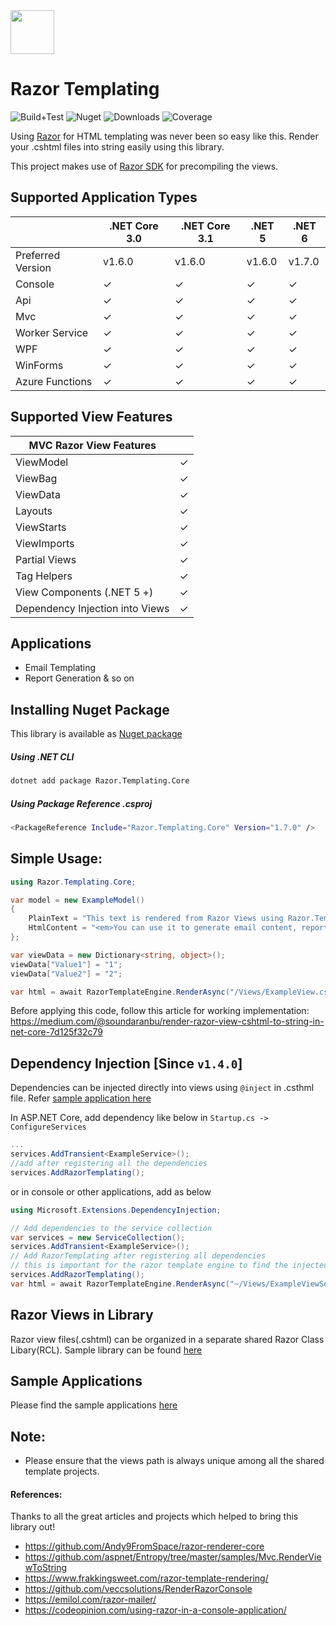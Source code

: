<img src="https://raw.githubusercontent.com/soundaranbu/RazorTemplating/master/src/Razor.Templating.Core/assets/icon.png" width="70" height="70" /> 

# Razor Templating 

![Build+Test](https://github.com/soundaranbu/RazorTemplating/workflows/Build+Test/badge.svg?branch=master) ![Nuget](https://img.shields.io/nuget/v/Razor.Templating.Core) ![Downloads](https://img.shields.io/nuget/dt/Razor.Templating.Core) 
![Coverage](https://raw.githubusercontent.com/soundaranbu/RazorTemplating/master/test/Razor.Templating.Core.Test/Reports/badge_shieldsio_linecoverage_green.svg)

Using [Razor](https://docs.microsoft.com/en-us/aspnet/core/mvc/views/razor?view=aspnetcore-3.1) for HTML templating was never been so easy like this. Render your .cshtml files into string easily using this library.

This project makes use of [Razor SDK](https://docs.microsoft.com/en-us/aspnet/core/razor-pages/sdk?view=aspnetcore-3.1) for precompiling the views.

## Supported Application Types

|                  | .NET Core 3.0 | .NET Core 3.1 | .NET 5  | .NET 6  |
|------------------|---------------|---------------|---------|---------|
| Preferred Version|   v1.6.0      |     v1.6.0    |  v1.6.0 | v1.7.0  | 
| Console          | &check;       | &check;       | &check; | &check; |
| Api              | &check;       | &check;       | &check; | &check; |
| Mvc              | &check;       | &check;       | &check; | &check; |
| Worker Service   | &check;       | &check;       | &check; | &check; |
| WPF              | &check;       | &check;       | &check; | &check; |
| WinForms         | &check;       | &check;       | &check; | &check; |
| Azure Functions  | &check;       | &check;       | &check; | &check; |


## Supported View Features
| MVC Razor View Features           |               |
|---------------------------------- |---------------|
| ViewModel                         | &check;       |
| ViewBag                           | &check;       |
| ViewData                          | &check;       |
| Layouts                           | &check;       |
| ViewStarts                        | &check;       |
| ViewImports                       | &check;       |
| Partial Views                     | &check;       |
| Tag Helpers                       | &check;       |
| View Components (.NET 5 +)        | &check;       |
| Dependency Injection into Views   | &check;       |

## Applications
- Email Templating
- Report Generation & so on

## Installing Nuget Package
This library is available as [Nuget package](https://www.nuget.org/packages/Razor.Templating.Core/)

##### Using .NET CLI
```bash
dotnet add package Razor.Templating.Core
```
##### Using Package Reference .csproj
```bash
<PackageReference Include="Razor.Templating.Core" Version="1.7.0" />
```

## Simple Usage:
```csharp
using Razor.Templating.Core;

var model = new ExampleModel()
{
    PlainText = "This text is rendered from Razor Views using Razor.Templating.Core",
    HtmlContent = "<em>You can use it to generate email content, report generation and so on</em>"
};

var viewData = new Dictionary<string, object>();
viewData["Value1"] = "1";
viewData["Value2"] = "2";

var html = await RazorTemplateEngine.RenderAsync("/Views/ExampleView.cshtml", model, viewData);
```
Before applying this code, follow this article for working implementation: https://medium.com/@soundaranbu/render-razor-view-cshtml-to-string-in-net-core-7d125f32c79

## Dependency Injection [Since `v1.4.0`]
Dependencies can be injected directly into views using `@inject` in .csthml file. Refer [sample application here](https://github.com/soundaranbu/RazorTemplating/tree/master/examples/Mvc)

In ASP.NET Core, add dependency like below in `Startup.cs -> ConfigureServices`
```csharp
...
services.AddTransient<ExampleService>();
//add after registering all the dependencies
services.AddRazorTemplating();
```
or in console or other applications, add as below
```csharp
using Microsoft.Extensions.DependencyInjection;

// Add dependencies to the service collection
var services = new ServiceCollection();
services.AddTransient<ExampleService>();
// Add RazorTemplating after registering all dependencies
// this is important for the razor template engine to find the injected services
services.AddRazorTemplating(); 
var html = await RazorTemplateEngine.RenderAsync("~/Views/ExampleViewServiceInjection.cshtml");
```
## Razor Views in Library
 Razor view files(.cshtml) can be organized in a separate shared Razor Class Libary(RCL). Sample library can be found [here](https://github.com/soundaranbu/RazorTemplating/tree/master/examples/Templates/ExampleAppRazorTemplates)
 
## Sample Applications
 Please find the sample applications [here](https://github.com/soundaranbu/RazorTemplating/tree/master/examples) 
 
## Note:
- Please ensure that the views path is always unique among all the shared template projects.

#### References:
Thanks to all the great articles and projects which helped to bring this library out!
- https://github.com/Andy9FromSpace/razor-renderer-core
- https://github.com/aspnet/Entropy/tree/master/samples/Mvc.RenderViewToString
- https://www.frakkingsweet.com/razor-template-rendering/
- https://github.com/veccsolutions/RenderRazorConsole
- https://emilol.com/razor-mailer/
- https://codeopinion.com/using-razor-in-a-console-application/
